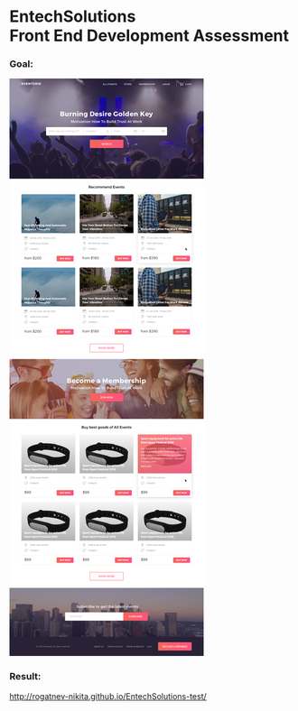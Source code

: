 # EntechSolutions<br>Front End Development Assessment
### Goal:

[![EntechSolutions](img/design/design_material.png)](http://rogatnev-nikita.github.io/EntechSolutions-test)

### Result:
http://rogatnev-nikita.github.io/EntechSolutions-test/
